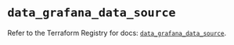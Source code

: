 # `data_grafana_data_source`

Refer to the Terraform Registry for docs: [`data_grafana_data_source`](https://registry.terraform.io/providers/grafana/grafana/3.15.3/docs/data-sources/data_source).
